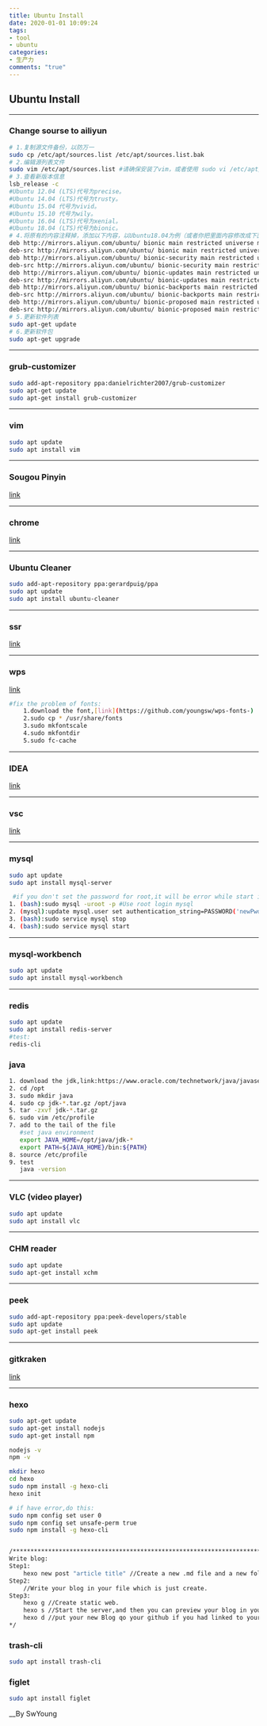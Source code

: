 ```yaml
---
title: Ubuntu Install
date: 2020-01-01 10:09:24
tags: 
- tool
- ubuntu
categories:
- 生产力
comments: "true"
---
```


## Ubuntu Install

----------------------------------------------------------
### **Change sourse to ailiyun**

```bash
# 1.复制源文件备份，以防万一
sudo cp /etc/apt/sources.list /etc/apt/sources.list.bak
# 2.编辑源列表文件
sudo vim /etc/apt/sources.list #请确保安装了vim，或者使用 sudo vi /etc/apt/sources.list
# 3.查看新版本信息
lsb_release -c
#Ubuntu 12.04 (LTS)代号为precise。
#Ubuntu 14.04 (LTS)代号为trusty。
#Ubuntu 15.04 代号为vivid。
#Ubuntu 15.10 代号为wily。
#Ubuntu 16.04 (LTS)代号为xenial。
#Ubuntu 18.04 (LTS)代号为bionic。
# 4.将原有的内容注释掉，添加以下内容，以Ubuntu18.04为例（或者你把里面内容修改成下面的就可以，但是不能有除了以下内容的有效内容，注意对应到你的版本）
deb http://mirrors.aliyun.com/ubuntu/ bionic main restricted universe multiverse
deb-src http://mirrors.aliyun.com/ubuntu/ bionic main restricted universe multiverse
deb http://mirrors.aliyun.com/ubuntu/ bionic-security main restricted universe multiverse
deb-src http://mirrors.aliyun.com/ubuntu/ bionic-security main restricted universe multiverse
deb http://mirrors.aliyun.com/ubuntu/ bionic-updates main restricted universe multiverse
deb-src http://mirrors.aliyun.com/ubuntu/ bionic-updates main restricted universe multiverse
deb http://mirrors.aliyun.com/ubuntu/ bionic-backports main restricted universe multiverse
deb-src http://mirrors.aliyun.com/ubuntu/ bionic-backports main restricted universe multiverse
deb http://mirrors.aliyun.com/ubuntu/ bionic-proposed main restricted universe multiverse
deb-src http://mirrors.aliyun.com/ubuntu/ bionic-proposed main restricted universe multiverse
# 5.更新软件列表
sudo apt-get update
# 6.更新软件包
sudo apt-get upgrade
```

<!-- more -->

----------------------------------------------------------
### **grub-customizer**

```bash
sudo add-apt-repository ppa:danielrichter2007/grub-customizer
sudo apt-get update
sudo apt-get install grub-customizer
```

----------------------------------------------------------
### **vim**

```bash
sudo apt update
sudo apt install vim
```

----------------------------------------------------------
### **Sougou Pinyin**

[link](https://pinyin.sogou.com/linux/?r=pinyin)

---

### **chrome**
[link](https://www.google.cn/chrome/)

----------------------------------------------------------
### **Ubuntu Cleaner**

```bash
sudo add-apt-repository ppa:gerardpuig/ppa
sudo apt update
sudo apt install ubuntu-cleaner
```

----------------------------------------------------------
### **ssr**
[link](https://github.com/youngsw/ssr_Ubuntu)

----------------------------------------------------------
### **wps**
[link](https://www.wps.cn/product/wpslinux)

```bash
#fix the problem of fonts:
	1.download the font,[link](https://github.com/youngsw/wps-fonts-)
	2.sudo cp * /usr/share/fonts
	3.sudo mkfontscale
	4.sudo mkfontdir
	5.sudo fc-cache
```

----------------------------------------------------------
### **IDEA**
[link](https://www.jetbrains.com/idea/)

----------------------------------------------------------
### **vsc**
[link](https://code.visualstudio.com/)

----------------------------------------------------------
### **mysql**

```bash
sudo apt update
sudo apt install mysql-server
```

```bash
 #if you don't set the password for root,it will be error while start it,you can fix it by:
1. (bash):sudo mysql -uroot -p #Use root login mysql
2. (mysql):update mysql.user set authentication_string=PASSWORD('newPwd'), plugin='mysql_native_password' where user='root';
3. (bash):sudo service mysql stop
4. (bash):sudo service mysql start
```

----------------------------------------------------------
### **mysql-workbench**

```bash
sudo apt update
sudo apt install mysql-workbench
```

----------------------------------------------------------
### **redis**

```bash
sudo apt update
sudo apt install redis-server
#test:
redis-cli
```



### **java**

```bash
1. download the jdk,link:https://www.oracle.com/technetwork/java/javase/downloads/index.html
2. cd /opt
3. sudo mkdir java
4. sudo cp jdk-*.tar.gz /opt/java
5. tar -zxvf jdk-*.tar.gz
6. sudo vim /etc/profile
7. add to the tail of the file
   #set java environment
   export JAVA_HOME=/opt/java/jdk-*
   export PATH=${JAVA_HOME}/bin:${PATH}
8. source /etc/profile
9. test
   java -version
```

----------------------------------------------------------
### **VLC (video player)**

```bash
sudo apt update
sudo apt install vlc
```

----------------------------------------------------------
### **CHM reader**

```bash
sudo apt update
sudo apt-get install xchm
```

----------------------------------------------------------
### **peek**

```bash
sudo add-apt-repository ppa:peek-developers/stable
sudo apt update
sudo apt-get install peek
```

----------------------------------------------------------
### **gitkraken**
[link](https://www.gitkraken.com/download/linux-deb)

----------------------------------------------------------
### **hexo** 

```bash
sudo apt-get update
sudo apt-get install nodejs
sudo apt-get install npm

nodejs -v
npm -v

mkdir hexo
cd hexo
sudo npm install -g hexo-cli
hexo init

# if have error,do this:
sudo npm config set user 0
sudo npm config set unsafe-perm true
sudo npm install -g hexo-cli


/***********************************************************************************/
Write blog:
Step1: 
    hexo new post "article title" //Create a new .md file and a new folder to save it img.
Step2:
    //Write your blog in your file which is just create.
Step3:
    hexo g //Create static web.
    hexo s //Start the server,and then you can preview your blog in your browser with "localhost:4000".
    hexo d //put your new Blog qo your github if you had linked to your github.
*/
```

### **trash-cli**

```bash
sudo apt install trash-cli
```

### figlet

```bash
sudo apt install figlet
```



__By SwYoung